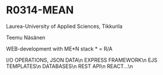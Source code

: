 # R0314-MEAN
Laurea-University of Applied Sciences, Tikkurila

Teemu Näsänen

WEB-development with ME*N stack
\* = R/A

I/O OPERATIONS, JSON DATA\n
EXPRESS FRAMEWORK\n
EJS TEMPLATES\n
DATABASES\n
REST API\n
REACT...\n
